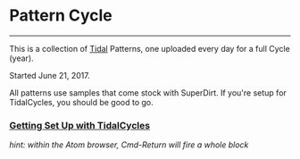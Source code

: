 # Pattern Cycle
___

This is a collection of [Tidal](https://github.com/tidalcycles/Tidal) Patterns, one uploaded every day for a full Cycle (year).

Started June 21, 2017.

All patterns use samples that come stock with SuperDirt. If you're setup for TidalCycles, you should be good to go.

### [Getting Set Up with TidalCycles](https://tidalcycles.org/getting_started.html)

*hint: within the Atom browser, Cmd-Return will fire a whole block*
